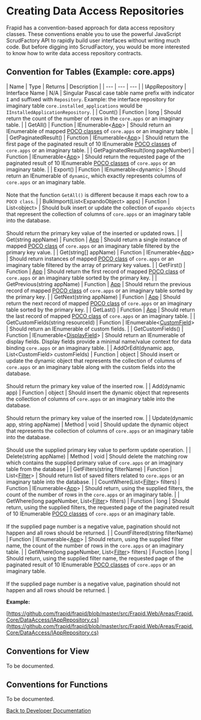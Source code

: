 # Creating Data Access Repositories

Frapid has a convention-based approach for data access repository classes.
These conventions enable you to use the powerful JavaScript ScrudFactory API to rapidly build
user interfaces without writing much code. But before digging into ScrudFactory, you would be more
interested to know how to write data access repository contracts.

## Convention for Tables (Example: core.apps)

| Name | Type | Returns | Description |
| --- | --- | --- |
| IAppRepository | Interface Name | N/A | Singular Pascal case table name prefix with indicator `I` and suffixed with `Repository`. Example: the interface repository for imaginary table `core.installed_applications` would be `IInstalledApplicationRepository`.  |
| Count() | Function | long | Should return the count of the number of rows in the `core.apps` or an imaginary table. |
| GetAll() | Function | IEnumerable&lt;[App](dto.md)&gt; | Should return an IEnumerable of mapped [POCO classes](dto.md) of `core.apps` or an imaginary table. |
| GetPaginatedResult() | Function | IEnumerable&lt;[App](dto.md)&gt; | Should return the first page of the paginated result of 10 IEnumerable [POCO classes](dto.md) of `core.apps` or an imaginary table. |
| GetPaginatedResult(long pageNumber) | Function | IEnumerable&lt;[App](dto.md)&gt; | Should return the requested page of the paginated result of 10 IEnumerable [POCO classes](dto.md) of `core.apps` or an imaginary table. |
| Export() | Function | IEnumerable&lt;dynamic&gt; | Should return an IEnumerable of `dynamic`, which exactly represents columns of `core.apps` or an imaginary table. <br/><br/>Note that the function `GetAll()` is different because it maps each row to a `POCO class`. | 
| BulkImport(List&lt;ExpandoObject&gt; apps) | Function | List&lt;object&gt; | Should bulk insert or update the collection of `expando objects` that represent the collection of columns of `core.apps` or an imaginary table into the database. <br/> <br/>Should return the primary key value of the inserted or updated rows. | 
| Get(string appName) | Function | [App](dto.md) | Should return a single instance of mapped [POCO class](dto.md) of `core.apps` or an imaginary table filtered by the primary key value. |
| Get(string[] appName) | Function | IEnumerable&lt;[App](dto.md)&gt; | Should return instances of mapped [POCO class](dto.md) of `core.apps` or an imaginary table filtered by the array of primary key values. |
| GetFirst() | Function | [App](dto.md) | Should return the first record of mapped [POCO class](dto.md) of `core.apps` or an imaginary table sorted by the primary key. |
| GetPrevious(string appName) | Function | [App](dto.md) | Should return the previous record of mapped [POCO class](dto.md) of `core.apps` or an imaginary table sorted by the primary key. | 
| GetNext(string appName)  | Function | [App](dto.md) | Should return the next record of mapped [POCO class](dto.md) of `core.apps` or an imaginary table sorted by the primary key. | 
| GetLast() | Function | [App](dto.md) | Should return the last record of mapped [POCO class](dto.md) of `core.apps` or an imaginary table. |
| GetCustomFields(string resourceId) | Function | IEnumerable&lt;[CustomField](../custom-fields.md)&gt; | Should return an IEnumerable of custom fields. |
| GetCustomFields() | Function | IEnumerable&lt;[DisplayField](../display-fields.md)&gt; | Should return an IEnumerable of display fields. Display fields provide a minimal name/value context for data binding  `core.apps` or an imaginary table. |
| AddOrEdit(dynamic app, List&lt;CustomField&gt; customFields) | Function | object | Should insert or update the dynamic object that represents the collection of columns of `core.apps` or an imaginary table along with the custom fields into the database. <br/> <br/>Should return the primary key value of the inserted row. |
| Add(dynamic app) | Function | object | Should insert the dynamic object that represents the collection of columns of `core.apps` or an imaginary table into the database. <br/> <br/>Should return the primary key value of the inserted row. |
| Update(dynamic app, string appName) | Method | void | Should update the dynamic object that represents the collection of columns of `core.apps` or an imaginary table into the database. <br/> <br/>Should use the supplied primary key value to perform update operation. |
| Delete(string appName) | Method | void | Should delete the matching row which contains the supplied primary value of `core.apps` or an imaginary table from the database | 
| GetFilters(string filterName) | Function | List&lt;[Filter](../filters.md)&gt; | Should return list of saved filters related to `core.apps` or an imaginary table into the database. | 
| CountWhere(List&lt;[Filter](../filters.md)&gt; filters) | Function | IEnumerable&lt;[App](dto.md)&gt; | Should return, using the supplied filters, the count of the number of rows in the `core.apps` or an imaginary table. |
| GetWhere(long pageNumber, List&lt;[Filter](../filters.md)&gt; filters) | Function | long | Should return, using the supplied filters, the requested page of the paginated result of 10 IEnumerable [POCO classes](dto.md) of `core.apps` or an imaginary table. <br/> <br/> If the supplied page number is a negative value, pagination should not happen and all rows should be returned. |
| CountFiltered(string filterName) | Function | IEnumerable&lt;[App](dto.md)&gt; | Should return, using the supplied filter name, the count of the number of rows in the `core.apps` or an imaginary table. |
| GetWhere(long pageNumber, List&lt;[Filter](../filters.md)&gt; filters) | Function | long | Should return, using the supplied filter name, the requested page of the paginated result of 10 IEnumerable [POCO classes](dto.md) of `core.apps` or an imaginary table. <br/> <br/> If the supplied page number is a negative value, pagination should not happen and all rows should be returned. |

**Example:**

[https://github.com/frapid/frapid/blob/master/src/Frapid.Web/Areas/Frapid.Core/DataAccess/IAppRepository.cs](https://github.com/frapid/frapid/blob/master/src/Frapid.Web/Areas/Frapid.Core/DataAccess/IAppRepository.cs)

## Conventions for View

To be documented.

## Conventions for Functions

To be documented.



[Back to Developer Documentation](../README.md)
